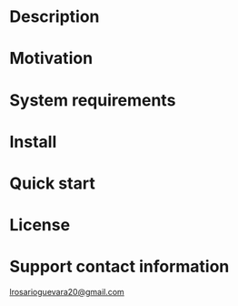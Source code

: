 # Description

# Motivation

# System requirements

# Install

# Quick start

# License

# Support contact information
lrosarioguevara20@gmail.com
